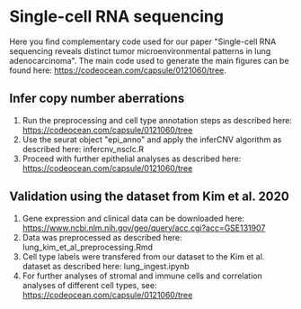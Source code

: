 # Single-cell RNA sequencing
Here you find complementary code used for our paper "Single-cell RNA sequencing reveals distinct tumor microenvironmental patterns in lung adenocarcinoma".
The main code used to generate the main figures can be found here: https://codeocean.com/capsule/0121060/tree.

## Infer copy number aberrations
1) Run the preprocessing and cell type annotation steps as described here: https://codeocean.com/capsule/0121060/tree
2) Use the seurat object "epi_anno" and apply the inferCNV algorithm as described here: infercnv_nsclc.R
3) Proceed with further epithelial analyses as described here: https://codeocean.com/capsule/0121060/tree

## Validation using the dataset from Kim et al. 2020
1) Gene expression and clinical data can be downloaded here: https://www.ncbi.nlm.nih.gov/geo/query/acc.cgi?acc=GSE131907
2) Data was preprocessed as described here: lung_kim_et_al_preprocessing.Rmd
3) Cell type labels were transfered from our dataset to the Kim et al. dataset as described here: lung_ingest.ipynb
4) For further analyses of stromal and immune cells and correlation analyses of different cell types, see: https://codeocean.com/capsule/0121060/tree
